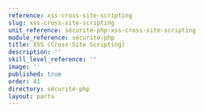 ```yaml
---
reference: xss-cross-site-scripting
slug: xss-cross-site-scripting
unit_reference: sécurité-php-xss-cross-site-scripting
module_reference: sécurité-php
title: XSS (Cross-Site Scripting)
description: ''
skill_level_reference: ''
image: ''
published: true
order: 41
directory: sécurité-php
layout: parts
---
```


